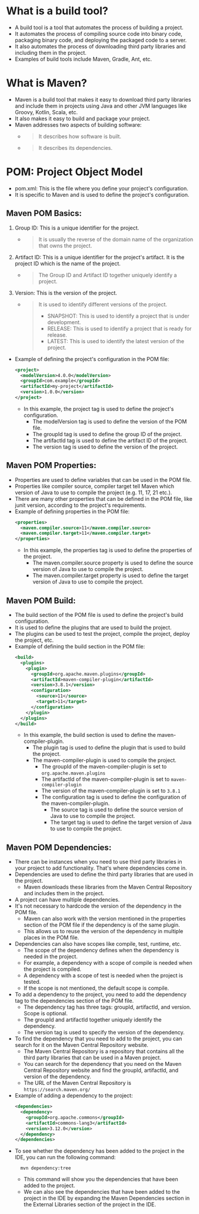 # What is a build tool?
- A build tool is a tool that automates the process of building a project.
- It automates the process of compiling source code into binary code, packaging binary code, and deploying the packaged code to a server.
- It also automates the process of downloading third party libraries and including them in the project.
- Examples of build tools include Maven, Gradle, Ant, etc.

# What is Maven?
- Maven is a build tool that makes it easy to download third party libraries and include them in projects using Java and other JVM languages like Groovy, Kotlin, Scala, etc. 
- It also makes it easy to build and package your project. 
- Maven addresses two aspects of building software:
  - > It describes how software is built.
  - > It describes its dependencies.

# POM: Project Object Model
  - pom.xml: This is the file where you define your project's configuration.
  - It is specific to Maven and is used to define the project's configuration.
## Maven POM Basics:
1. Group ID: This is a unique identifier for the project.
   - > It is usually the reverse of the domain name of the organization that owns the project.
2. Artifact ID: This is a unique identifier for the project's artifact. It is the project ID which is the name of the project.
   - > The Group ID and Artifact ID together uniquely identify a project.
3. Version: This is the version of the project.
   - > It is used to identify different versions of the project.
     >  - SNAPSHOT: This is used to identify a project that is under development.
     >  - RELEASE: This is used to identify a project that is ready for release.
     >  - LATEST: This is used to identify the latest version of the project.
- Example of defining the project's configuration in the POM file:
  ```xml
  <project>
    <modelVersion>4.0.0</modelVersion>
    <groupId>com.example</groupId>
    <artifactId>my-project</artifactId>
    <version>1.0.0</version>
  </project>
  ```
  - In this example, the project tag is used to define the project's configuration.
    - The modelVersion tag is used to define the version of the POM file.
    - The groupId tag is used to define the group ID of the project.
    - The artifactId tag is used to define the artifact ID of the project.
    - The version tag is used to define the version of the project.

## Maven POM Properties:
- Properties are used to define variables that can be used in the POM file.
- Properties like compiler source, compiler target tell Maven which version of Java to use to compile the project (e.g. 11, 17, 21 etc.).
- There are many other properties that can be defined in the POM file, like junit version, according to the project's requirements.
- Example of defining properties in the POM file:
  ```xml
  <properties>
    <maven.compiler.source>11</maven.compiler.source>
    <maven.compiler.target>11</maven.compiler.target>
  </properties>
  ```
  - In this example, the properties tag is used to define the properties of the project.
    - The maven.compiler.source property is used to define the source version of Java to use to compile the project.
    - The maven.compiler.target property is used to define the target version of Java to use to compile the project.

## Maven POM Build:
- The build section of the POM file is used to define the project's build configuration.
- It is used to define the plugins that are used to build the project.
- The plugins can be used to test the project, compile the project, deploy the project, etc.
- Example of defining the build section in the POM file:
  ```xml
  <build>
    <plugins>
      <plugin>
        <groupId>org.apache.maven.plugins</groupId>
        <artifactId>maven-compiler-plugin</artifactId>
        <version>3.8.1</version>
        <configuration>
          <source>11</source>
          <target>11</target>
        </configuration>
      </plugin>
    </plugins>
  </build>
  ```
  - In this example, the build section is used to define the maven-compiler-plugin.
    - The plugin tag is used to define the plugin that is used to build the project. 
    - The maven-compiler-plugin is used to compile the project.
      - The groupId of the maven-compiler-plugin is set to `org.apache.maven.plugins`
      - The artifactId of the maven-compiler-plugin is set to `maven-compiler-plugin`
      - The version of the maven-compiler-plugin is set to `3.8.1`
      - The configuration tag is used to define the configuration of the maven-compiler-plugin.
        - The source tag is used to define the source version of Java to use to compile the project.
        - The target tag is used to define the target version of Java to use to compile the project.

## Maven POM Dependencies:
- There can be instances when you need to use third party libraries in your project to add functionality. That's where dependencies come in.
- Dependencies are used to define the third party libraries that are used in the project.
  - Maven downloads these libraries from the Maven Central Repository and includes them in the project.
- A project can have multiple dependencies.
- It's not necessary to hardcode the version of the dependency in the POM file.
  - Maven can also work with the version mentioned in the properties section of the POM file if the dependency is of the same plugin.
  - This allows us to reuse the version of the dependency in multiple places in the POM file. 
- Dependencies can also have scopes like compile, test, runtime, etc.
  - The scope of the dependency defines when the dependency is needed in the project.
  - For example, a dependency with a scope of compile is needed when the project is compiled.
  - A dependency with a scope of test is needed when the project is tested.
  - If the scope is not mentioned, the default scope is compile.
- To add a dependency to the project, you need to add the dependency tag to the dependencies section of the POM file.
  - The dependency tag has three tags: groupId, artifactId, and version. Scope is optional.
  - The groupId and artifactId together uniquely identify the dependency.
  - The version tag is used to specify the version of the dependency.
- To find the dependency that you need to add to the project, you can search for it on the Maven Central Repository website.
  - The Maven Central Repository is a repository that contains all the third party libraries that can be used in a Maven project.
  - You can search for the dependency that you need on the Maven Central Repository website and find the groupId, artifactId, and version of the dependency.
  - The URL of the Maven Central Repository is `https://search.maven.org/`
- Example of adding a dependency to the project:
  ```xml
  <dependencies>
    <dependency>
      <groupId>org.apache.commons</groupId>
      <artifactId>commons-lang3</artifactId>
      <version>3.12.0</version>
    </dependency>
  </dependencies>
  ```
- To see whether the dependency has been added to the project in the IDE, you can run the following command:
  ```shell
    mvn dependency:tree
    ```
  - This command will show you the dependencies that have been added to the project.
  - We can also see the dependencies that have been added to the project in the IDE by expanding the Maven Dependencies section in the External Libraries section of the project in the IDE.
